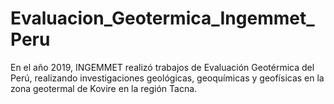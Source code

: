 # Evaluacion_Geotermica_Ingemmet_Peru
En el año 2019, INGEMMET realizó trabajos de Evaluación Geotérmica del Perú, realizando investigaciones geológicas, geoquímicas y geofísicas en la zona geotermal de Kovire en la región Tacna.
